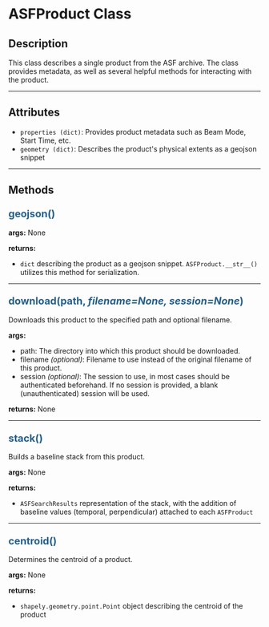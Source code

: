 # ASFProduct Class

## Description

This class describes a single product from the ASF archive. The class provides metadata, as well as several helpful methods for interacting with the product.

***

## Attributes
- `properties (dict)`: Provides product metadata such as Beam Mode, Start Time, etc.
- `geometry (dict)`: Describes the product's physical extents as a geojson snippet

<!-- netrc
how to build netrc file, link
OR auth with these options instead -->

***

## Methods

### <span style="color: #236192; font-size: 20px;">geojson()</span>

**args:**
None

**returns:**

- `dict` describing the product as a geojson snippet. `ASFProduct.__str__()` utilizes this method for serialization.

***

### <span style="color: #236192; font-size: 20px;">download(path, _filename=None, session=None_)</span>

Downloads this product to the specified path and optional filename.

**args:**

- path: The directory into which this product should be downloaded.
- filename _(optional)_: Filename to use instead of the original filename of this product.
- session _(optional)_: The session to use, in most cases should be authenticated beforehand. If no session is provided, a blank (unauthenticated) session will be used.

**returns:**
None

***

### <span style="color: #236192; font-size: 20px;">stack()</span>

Builds a baseline stack from this product.

**args:**
None

**returns:**

- `ASFSearchResults` representation of the stack, with the addition of baseline values (temporal, perpendicular) attached to each `ASFProduct`

***

### <span style="color: #236192; font-size: 20px;">centroid()</span>

Determines the centroid of a product.

**args:**
None

**returns:**

- `shapely.geometry.point.Point` object describing the centroid of the product

<!-- Will have more than geojson export; add this when other output options available -->
